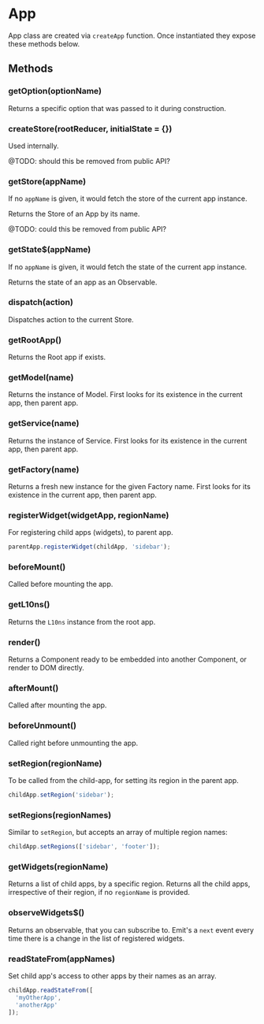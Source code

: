 # App

App class are created via `createApp` function. Once instantiated they expose these methods below.

## Methods

### getOption(optionName)

Returns a specific option that was passed to it during construction.

### createStore(rootReducer, initialState = {})

Used internally.

@TODO: should this be removed from public API?

### getStore(appName)

If no `appName` is given, it would fetch the store of the current app instance.

Returns the Store of an App by its name.

@TODO: could this be removed from public API?

### getState$(appName)

If no `appName` is given, it would fetch the state of the current app instance.

Returns the state of an app as an Observable.

### dispatch(action)

Dispatches action to the current Store.

### getRootApp()

Returns the Root app if exists.

### getModel(name)

Returns the instance of Model. First looks for its existence in the current app, then parent app.

### getService(name)

Returns the instance of Service. First looks for its existence in the current app, then parent app.

### getFactory(name)

Returns a fresh new instance for the given Factory name. First looks for its existence in the current app, then parent app.

### registerWidget(widgetApp, regionName)

For registering child apps (widgets), to parent app.

```js
parentApp.registerWidget(childApp, 'sidebar');
```

### beforeMount()

Called before mounting the app.

### getL10ns()

Returns the `L10ns` instance from the root app.

### render()

Returns a Component ready to be embedded into another Component, or render to DOM directly.

### afterMount()

Called after mounting the app.

### beforeUnmount()

Called right before unmounting the app.

### setRegion(regionName)

To be called from the child-app, for setting its region in the parent app.

```js
childApp.setRegion('sidebar');
```

### setRegions(regionNames)

Similar to `setRegion`, but accepts an array of multiple region names:

```js
childApp.setRegions(['sidebar', 'footer']);
```

### getWidgets(regionName)

Returns a list of child apps, by a specific region. Returns all the child apps, irrespective of their region, if no `regionName` is provided.

### observeWidgets$()

Returns an observable, that you can subscribe to. Emit's a `next` event every time there is a change in the list of registered widgets.

### readStateFrom(appNames)

Set child app's access to other apps by their names as an array.

```js
childApp.readStateFrom([
  'myOtherApp',
  'anotherApp'
]);
```
